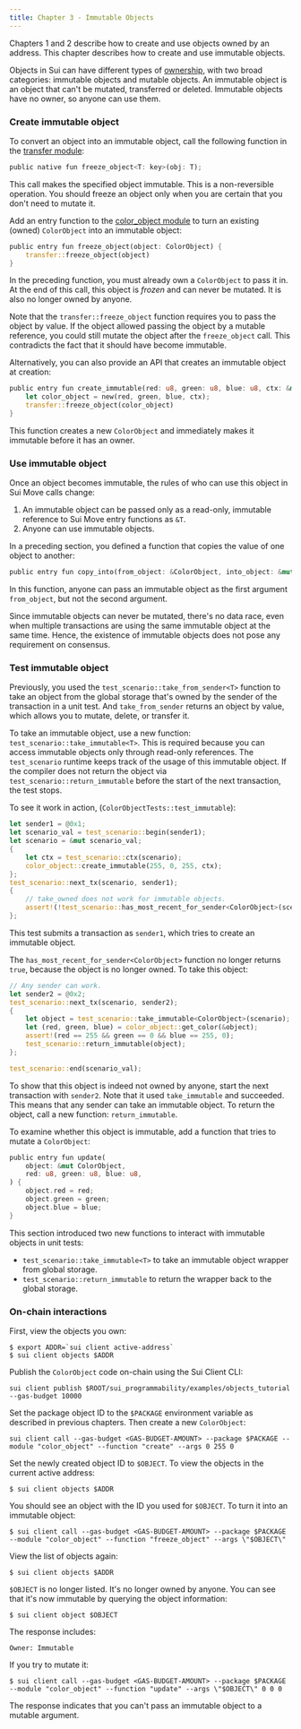 ```yaml
---
title: Chapter 3 - Immutable Objects
---
```


Chapters 1 and 2 describe how to create and use objects owned by an address. This chapter describes how to create and use immutable objects.

Objects in Sui can have different types of [ownership](../objects.md#object-ownership), with two broad categories: immutable objects and mutable objects. An immutable object is an object that can't be mutated, transferred or deleted. Immutable objects have no owner, so anyone can use them.

### Create immutable object

To convert an object into an immutable object, call the following function in the [transfer module](https://github.com/MystenLabs/sui/tree/main/crates/sui-framework/packages/sui-framework/sources/transfer.move):

```rust
public native fun freeze_object<T: key>(obj: T);
```

This call makes the specified object immutable. This is a non-reversible operation. You should freeze an object only when you are certain that you don't need to mutate it.

Add an entry function to the [color_object module](https://github.com/MystenLabs/sui/blob/main/sui_programmability/examples/objects_tutorial/sources/color_object.move) to turn an existing (owned) `ColorObject` into an immutable object:

```rust
public entry fun freeze_object(object: ColorObject) {
    transfer::freeze_object(object)
}
```

In the preceding function, you must already own a `ColorObject` to pass it in. At the end of this call, this object is *frozen* and can never be mutated. It is also no longer owned by anyone.

Note that the `transfer::freeze_object` function requires you to pass the object by value. If the object allowed passing the object by a mutable reference, you could still mutate the object after the `freeze_object` call. This contradicts the fact that it should have become immutable.

Alternatively, you can also provide an API that creates an immutable object at creation:

```rust
public entry fun create_immutable(red: u8, green: u8, blue: u8, ctx: &mut TxContext) {
    let color_object = new(red, green, blue, ctx);
    transfer::freeze_object(color_object)
}
```

This function creates a new `ColorObject` and immediately makes it immutable before it has an owner.

### Use immutable object

Once an object becomes immutable, the rules of who can use this object in Sui Move calls change:
1. An immutable object can be passed only as a read-only, immutable reference to Sui Move entry functions as `&T`.
2. Anyone can use immutable objects.

In a preceding section, you defined a function that copies the value of one object to another:

```rust
public entry fun copy_into(from_object: &ColorObject, into_object: &mut ColorObject);
```

In this function, anyone can pass an immutable object as the first argument `from_object`, but not the second argument.

Since immutable objects can never be mutated, there's no data race, even when multiple transactions are using the same immutable object at the same time. Hence, the existence of immutable objects does not pose any requirement on consensus.

### Test immutable object

Previously, you used the `test_scenario::take_from_sender<T>` function to take an object from the global storage that's owned by the sender of the transaction in a unit test. And `take_from_sender` returns an object by value, which allows you to mutate, delete, or transfer it.

To take an immutable object, use a new function: `test_scenario::take_immutable<T>`. This is required because you can access immutable objects only through read-only references. The `test_scenario` runtime keeps track of the usage of this immutable object. If the compiler does not return the object via `test_scenario::return_immutable` before the start of the next transaction, the test stops.

To see it work in action, (`ColorObjectTests::test_immutable`):

```rust
let sender1 = @0x1;
let scenario_val = test_scenario::begin(sender1);
let scenario = &mut scenario_val;
{
    let ctx = test_scenario::ctx(scenario);
    color_object::create_immutable(255, 0, 255, ctx);
};
test_scenario::next_tx(scenario, sender1);
{
    // take_owned does not work for immutable objects.
    assert!(!test_scenario::has_most_recent_for_sender<ColorObject>(scenario), 0);
};
```

This test submits a transaction as `sender1`, which tries to create an immutable object.

The `has_most_recent_for_sender<ColorObject>` function no longer returns `true`, because the object is no longer owned. To take this object:

```rust
// Any sender can work.
let sender2 = @0x2;
test_scenario::next_tx(scenario, sender2);
{
    let object = test_scenario::take_immutable<ColorObject>(scenario);
    let (red, green, blue) = color_object::get_color(&object);
    assert!(red == 255 && green == 0 && blue == 255, 0);
    test_scenario::return_immutable(object);
};

test_scenario::end(scenario_val);
```

To show that this object is indeed not owned by anyone, start the next transaction with `sender2`. Note that it used `take_immutable` and succeeded. This means that any sender can take an immutable object. To return the object, call a new function: `return_immutable`.

To examine whether this object is immutable, add a function that tries to mutate a `ColorObject`:

```rust
public entry fun update(
    object: &mut ColorObject,
    red: u8, green: u8, blue: u8,
) {
    object.red = red;
    object.green = green;
    object.blue = blue;
}
```

This section introduced two new functions to interact with immutable objects in unit tests:
- `test_scenario::take_immutable<T>` to take an immutable object wrapper from global storage.
- `test_scenario::return_immutable` to return the wrapper back to the global storage.


### On-chain interactions

First, view the objects you own:

```shell
$ export ADDR=`sui client active-address`
$ sui client objects $ADDR
```

Publish the `ColorObject` code on-chain using the Sui Client CLI:

```shell
sui client publish $ROOT/sui_programmability/examples/objects_tutorial --gas-budget 10000
```

Set the package object ID to the `$PACKAGE` environment variable as described in previous chapters. Then create a new `ColorObject`:

```shell
sui client call --gas-budget <GAS-BUDGET-AMOUNT> --package $PACKAGE --module "color_object" --function "create" --args 0 255 0
```

Set the newly created object ID to `$OBJECT`. To view the objects in the current active address:

```shell
$ sui client objects $ADDR
```

You should see an object with the ID you used for `$OBJECT`. To turn it into an immutable object:

```shell
$ sui client call --gas-budget <GAS-BUDGET-AMOUNT> --package $PACKAGE --module "color_object" --function "freeze_object" --args \"$OBJECT\"
```

View the list of objects again:

```shell
$ sui client objects $ADDR
```

`$OBJECT` is no longer listed. It's no longer owned by anyone. You can see that it's now immutable by querying the object information:

```shell
$ sui client object $OBJECT
```

The response includes:

```
Owner: Immutable
```

If you try to mutate it:

```shell
$ sui client call --gas-budget <GAS-BUDGET-AMOUNT> --package $PACKAGE --module "color_object" --function "update" --args \"$OBJECT\" 0 0 0
```

The response indicates that you can't pass an immutable object to a mutable argument.
